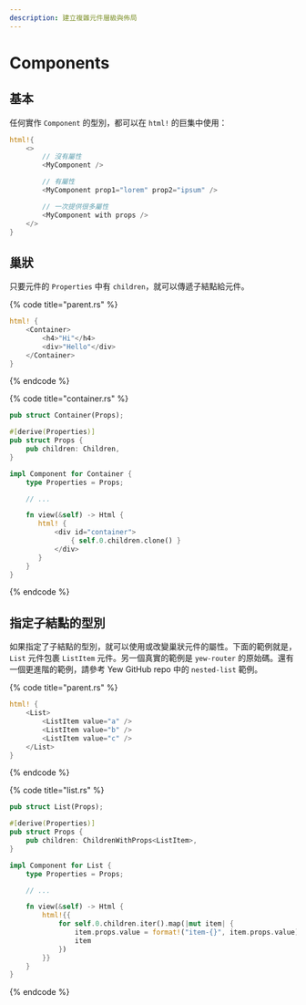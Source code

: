 ```yaml
---
description: 建立複雜元件層級與佈局
---
```


# Components

## 基本

任何實作 `Component` 的型別，都可以在 `html!` 的巨集中使用：

```rust
html!{
    <>
        // 沒有屬性
        <MyComponent />

        // 有屬性
        <MyComponent prop1="lorem" prop2="ipsum" />

        // 一次提供很多屬性
        <MyComponent with props />
    </>
}
```

## 巢狀

只要元件的 `Properties` 中有 `children`，就可以傳遞子結點給元件。

{% code title="parent.rs" %}
```rust
html! {
    <Container>
        <h4>"Hi"</h4>
        <div>"Hello"</div>
    </Container>
}
```
{% endcode %}

{% code title="container.rs" %}
```rust
pub struct Container(Props);

#[derive(Properties)]
pub struct Props {
    pub children: Children,
}

impl Component for Container {
    type Properties = Props;

    // ...

    fn view(&self) -> Html {
       html! {
           <div id="container">
               { self.0.children.clone() }
           </div>
       }
    }
}
```
{% endcode %}

## 指定子結點的型別

如果指定了子結點的型別，就可以使用或改變巢狀元件的屬性。下面的範例就是， `List` 元件包裹 `ListItem` 元件。另一個真實的範例是 `yew-router` 的原始碼。還有一個更進階的範例，請參考 Yew GitHub repo 中的 `nested-list` 範例。

{% code title="parent.rs" %}
```rust
html! {
    <List>
        <ListItem value="a" />
        <ListItem value="b" />
        <ListItem value="c" />
    </List>
}
```
{% endcode %}

{% code title="list.rs" %}
```rust
pub struct List(Props);

#[derive(Properties)]
pub struct Props {
    pub children: ChildrenWithProps<ListItem>,
}

impl Component for List {
    type Properties = Props;

    // ...

    fn view(&self) -> Html {
        html!{{
            for self.0.children.iter().map(|mut item| {
                item.props.value = format!("item-{}", item.props.value);
                item
            })
        }}
    }
}
```
{% endcode %}

